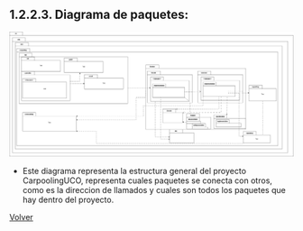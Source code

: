 ## 1.2.2.3. Diagrama de paquetes:
![](https://github.com/federico1605/Software2/blob/main/Imagenes/Vista%20implementacion/Diagrama%20de%20paquetes.png)

- Este diagrama representa la estructura general del proyecto CarpoolingUCO, representa cuales paquetes se conecta con otros, como es la direccion de llamados y cuales son todos los paquetes que hay dentro del proyecto.

[Volver](https://github.com/federico1605/Software2/blob/main/Carpooling-agenda.md)